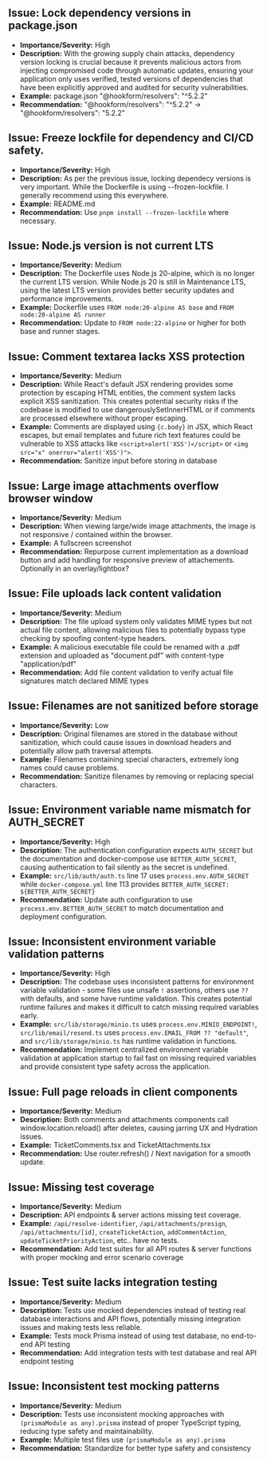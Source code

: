 ## **Issue:** Lock dependency versions in package.json
- **Importance/Severity:** High
- **Description:** With the growing supply chain attacks, dependency version locking is crucial because it prevents malicious actors from injecting compromised code through automatic updates, ensuring your application only uses verified, tested versions of dependencies that have been explicitly approved and audited for security vulnerabilities.
- **Example:** package.json    "@hookform/resolvers": "^5.2.2"
- **Recommendation:** "@hookform/resolvers": "^5.2.2" → "@hookform/resolvers": "5.2.2"


## **Issue:** Freeze lockfile for dependency and CI/CD safety.
- **Importance/Severity:** High
- **Description:** As per the previous issue, locking dependecy versions is very important. While the Dockerfile is using --frozen-lockfile. I generally recommend using this everywhere.  
- **Example:** README.md
- **Recommendation:** Use `pnpm install --frozen-lockfile` where necessary. 


## **Issue:** Node.js version is not current LTS
- **Importance/Severity:** Medium
- **Description:** The Dockerfile uses Node.js 20-alpine, which is no longer the current LTS version. While Node.js 20 is still in Maintenance LTS, using the latest LTS version provides better security updates and performance improvements.
- **Example:** Dockerfile uses `FROM node:20-alpine AS base` and `FROM node:20-alpine AS runner`
- **Recommendation:** Update to `FROM node:22-alpine` or higher for both base and runner stages.


## **Issue:** Comment textarea lacks XSS protection
- **Importance/Severity:** Medium
- **Description:** While React's default JSX rendering provides some protection by escaping HTML entities, the comment system lacks explicit XSS sanitization. This creates potential security risks if the codebase is modified to use dangerouslySetInnerHTML or if comments are processed elsewhere without proper escaping.
- **Example:** Comments are displayed using `{c.body}` in JSX, which React escapes, but email templates and future rich text features could be vulnerable to XSS attacks like `<script>alert('XSS')</script>` or `<img src="x" onerror="alert('XSS')">`.
- **Recommendation:** Sanitize input before storing in database


## **Issue:** Large image attachments overflow browser window
- **Importance/Severity:** Medium
- **Description:** When viewing large/wide image attachments, the image is not responsive / contained within the browser.
- **Example:** A fullscreen screenshot
- **Recommendation:** Repurpose current implementation as a download button and add handling for responsive preview of attachements. Optionally in an overlay/lightbox?


## **Issue:** File uploads lack content validation
- **Importance/Severity:** Medium
- **Description:** The file upload system only validates MIME types but not actual file content, allowing malicious files to potentially bypass type checking by spoofing content-type headers.
- **Example:** A malicious executable file could be renamed with a .pdf extension and uploaded as "document.pdf" with content-type "application/pdf"
- **Recommendation:** Add file content validation to verify actual file signatures match declared MIME types


## **Issue:** Filenames are not sanitized before storage
- **Importance/Severity:** Low
- **Description:** Original filenames are stored in the database without sanitization, which could cause issues in download headers and potentially allow path traversal attempts.
- **Example:** Filenames containing special characters, extremely long names could cause problems.
- **Recommendation:** Sanitize filenames by removing or replacing special characters.


## **Issue:** Environment variable name mismatch for AUTH_SECRET
- **Importance/Severity:** High
- **Description:** The authentication configuration expects `AUTH_SECRET` but the documentation and docker-compose use `BETTER_AUTH_SECRET`, causing authentication to fail silently as the secret is undefined.
- **Example:** `src/lib/auth/auth.ts` line 17 uses `process.env.AUTH_SECRET` while `docker-compose.yml` line 113 provides `BETTER_AUTH_SECRET: ${BETTER_AUTH_SECRET}`
- **Recommendation:** Update auth configuration to use `process.env.BETTER_AUTH_SECRET` to match documentation and deployment configuration.


## **Issue:** Inconsistent environment variable validation patterns
- **Importance/Severity:** High
- **Description:** The codebase uses inconsistent patterns for environment variable validation - some files use unsafe `!` assertions, others use `??` with defaults, and some have runtime validation. This creates potential runtime failures and makes it difficult to catch missing required variables early.
- **Example:** `src/lib/storage/minio.ts` uses `process.env.MINIO_ENDPOINT!`, `src/lib/email/resend.ts` uses `process.env.EMAIL_FROM ?? "default"`, and `src/lib/storage/minio.ts` has runtime validation in functions.
- **Recommendation:** Implement centralized environment variable validation at application startup to fail fast on missing required variables and provide consistent type safety across the application.


## **Issue:** Full page reloads in client components
- **Importance/Severity:** Medium
- **Description:** Both comments and attachments components call window.location.reload() after deletes, causing jarring UX and Hydration issues.
- **Example:** TicketComments.tsx and TicketAttachments.tsx
- **Recommendation:** Use router.refresh() / Next navigation for a smooth update.


## **Issue:** Missing test coverage
- **Importance/Severity:** Medium
- **Description:** API endpoints & server actions missing test coverage.
- **Example:** `/api/resolve-identifier`, `/api/attachments/presign`, `/api/attachments/[id]`, `createTicketAction`, `addCommentAction`, `updateTicketPriorityAction`, etc.. have no tests.
- **Recommendation:** Add test suites for all API routes & server functions with proper mocking and error scenario coverage


## **Issue:** Test suite lacks integration testing
- **Importance/Severity:** Medium
- **Description:** Tests use mocked dependencies instead of testing real database interactions and API flows, potentially missing integration issues and making tests less reliable.
- **Example:** Tests mock Prisma instead of using test database, no end-to-end API testing
- **Recommendation:** Add integration tests with test database and real API endpoint testing


## **Issue:** Inconsistent test mocking patterns
- **Importance/Severity:** Medium
- **Description:** Tests use inconsistent mocking approaches with `(prismaModule as any).prisma` instead of proper TypeScript typing, reducing type safety and maintainability.
- **Example:** Multiple test files use `(prismaModule as any).prisma`
- **Recommendation:** Standardize for better type safety and consistency

